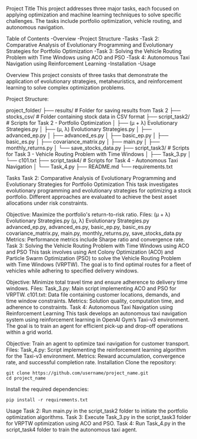Project Title
This project addresses three major tasks, each focused on applying optimization and machine learning techniques to solve specific challenges. The tasks include portfolio optimization, vehicle routing, and autonomous navigation.

Table of Contents
-Overview
-Project Structure
-Tasks
-Task 2: Comparative Analysis of Evolutionary Programming and Evolutionary Strategies for Portfolio Optimization
-Task 3: Solving the Vehicle Routing Problem with Time Windows using ACO and PSO
-Task 4: Autonomous Taxi Navigation using Reinforcement Learning
-Installation
-Usage


Overview
This project consists of three tasks that demonstrate the application of evolutionary strategies, metaheuristics, and reinforcement learning to solve complex optimization problems.

Project Structure:

project_folder/
├── results/                # Folder for saving results from Task 2
├── stocks_csv/             # Folder containing stock data in CSV format
├── script_task2/           # Scripts for Task 2 - Portfolio Optimization
│   ├── (μ + λ) Evolutionary Strategies.py
│   ├── (μ, λ) Evolutionary Strategies.py
│   ├── advanced_ep.py
│   ├── advanced_es.py
│   ├── basic_ep.py
│   ├── basic_es.py
│   ├── covariance_matrix.py
│   ├── main.py
│   ├── monthly_returns.py
│   └── save_stocks_data.py
├── script_task3/           # Scripts for Task 3 - Vehicle Routing Problem with Time Windows
│   ├── Task_3.py
│   └── c101.txt
├── script_task4/           # Scripts for Task 4 - Autonomous Taxi Navigation
│   └── Task_4.py
├── README.md
└── requirements.txt


Tasks
Task 2: Comparative Analysis of Evolutionary Programming and Evolutionary Strategies for Portfolio Optimization
This task investigates evolutionary programming and evolutionary strategies for optimizing a stock portfolio. Different approaches are evaluated to achieve the best asset allocations under risk constraints.

Objective: Maximize the portfolio's return-to-risk ratio.
Files:
(μ + λ) Evolutionary Strategies.py
(μ, λ) Evolutionary Strategies.py
advanced_ep.py, advanced_es.py, basic_ep.py, basic_es.py
covariance_matrix.py, main.py, monthly_returns.py, save_stocks_data.py
Metrics: Performance metrics include Sharpe ratio and convergence rate.
Task 3: Solving the Vehicle Routing Problem with Time Windows using ACO and PSO
This task involves using Ant Colony Optimization (ACO) and Particle Swarm Optimization (PSO) to solve the Vehicle Routing Problem with Time Windows (VRPTW). The goal is to find optimal routes for a fleet of vehicles while adhering to specified delivery windows.

Objective: Minimize total travel time and ensure adherence to delivery time windows.
Files:
Task_3.py: Main script implementing ACO and PSO for VRPTW.
c101.txt: Data file containing customer locations, demands, and time window constraints.
Metrics: Solution quality, computation time, and adherence to constraints.
Task 4: Autonomous Taxi Navigation using Reinforcement Learning
This task develops an autonomous taxi navigation system using reinforcement learning in OpenAI Gym’s Taxi-v3 environment. The goal is to train an agent for efficient pick-up and drop-off operations within a grid world.

Objective: Train an agent to optimize taxi navigation for customer transport.
Files:
Task_4.py: Script implementing the reinforcement learning algorithm for the Taxi-v3 environment.
Metrics: Reward accumulation, convergence rate, and successful completion rate.
Installation
Clone the repository:

```
git clone https://github.com/username/project_name.git
cd project_name

```
Install the required dependencies:

```
pip install -r requirements.txt

```

Usage
Task 2: Run main.py in the script_task2 folder to initiate the portfolio optimization algorithms.
Task 3: Execute Task_3.py in the script_task3 folder for VRPTW optimization using ACO and PSO.
Task 4: Run Task_4.py in the script_task4 folder to train the autonomous taxi agent.
